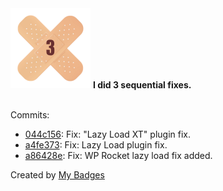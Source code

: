 <img src="https://github.com/my-badges/my-badges/blob/master/badges/fix-commit/fix-3.png?raw=true" alt="I did 3 sequential fixes." title="I did 3 sequential fixes." width="128">
<strong>I did 3 sequential fixes.</strong>
<br><br>

Commits:

- <a href="https://github.com/better-studio/better-amp/commit/044c1560bce12354567ae6ecc14c1011c9b66758">044c156</a>: Fix: "Lazy Load XT" plugin fix.
- <a href="https://github.com/better-studio/better-amp/commit/a4fe3738bf4a27faa8bbfb4b048f675f38c6e6ad">a4fe373</a>: Fix: Lazy Load plugin fix.
- <a href="https://github.com/better-studio/better-amp/commit/a86428e4ea1cfa8d2bfdb34ba13e464a24d1a08b">a86428e</a>: Fix: WP Rocket lazy load fix added.


Created by <a href="https://github.com/my-badges/my-badges">My Badges</a>
